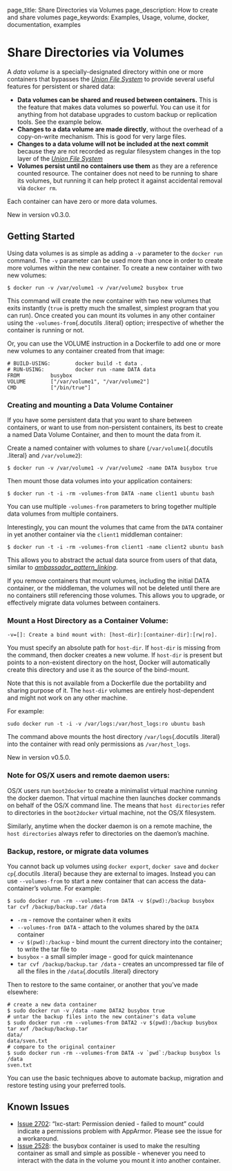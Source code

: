 page_title: Share Directories via Volumes
page_description: How to create and share volumes
page_keywords: Examples, Usage, volume, docker, documentation, examples

Share Directories via Volumes
=============================================================================================

A *data volume* is a specially-designated directory within one or more
containers that bypasses the [*Union File
System*](../../terms/layer/#ufs-def) to provide several useful features
for persistent or shared data:

-   **Data volumes can be shared and reused between containers.** This
    is the feature that makes data volumes so powerful. You can use it
    for anything from hot database upgrades to custom backup or
    replication tools. See the example below.
-   **Changes to a data volume are made directly**, without the overhead
    of a copy-on-write mechanism. This is good for very large files.
-   **Changes to a data volume will not be included at the next commit**
    because they are not recorded as regular filesystem changes in the
    top layer of the [*Union File System*](../../terms/layer/#ufs-def)
-   **Volumes persist until no containers use them** as they are a
    reference counted resource. The container does not need to be
    running to share its volumes, but running it can help protect it
    against accidental removal via `docker rm`.

Each container can have zero or more data volumes.

New in version v0.3.0.

Getting Started
-----------------------------------------------------------------

Using data volumes is as simple as adding a `-v`
parameter to the `docker run` command. The
`-v` parameter can be used more than once in order
to create more volumes within the new container. To create a new
container with two new volumes:

    $ docker run -v /var/volume1 -v /var/volume2 busybox true

This command will create the new container with two new volumes that
exits instantly (`true` is pretty much the smallest,
simplest program that you can run). Once created you can mount its
volumes in any other container using the `-volumes-from`{.docutils
.literal} option; irrespective of whether the container is running or
not.

Or, you can use the VOLUME instruction in a Dockerfile to add one or
more new volumes to any container created from that image:

    # BUILD-USING:        docker build -t data .
    # RUN-USING:          docker run -name DATA data
    FROM          busybox
    VOLUME        ["/var/volume1", "/var/volume2"]
    CMD           ["/bin/true"]

### Creating and mounting a Data Volume Container

If you have some persistent data that you want to share between
containers, or want to use from non-persistent containers, its best to
create a named Data Volume Container, and then to mount the data from
it.

Create a named container with volumes to share (`/var/volume1`{.docutils
.literal} and `/var/volume2`):

    $ docker run -v /var/volume1 -v /var/volume2 -name DATA busybox true

Then mount those data volumes into your application containers:

    $ docker run -t -i -rm -volumes-from DATA -name client1 ubuntu bash

You can use multiple `-volumes-from` parameters to
bring together multiple data volumes from multiple containers.

Interestingly, you can mount the volumes that came from the
`DATA` container in yet another container via the
`client1` middleman container:

    $ docker run -t -i -rm -volumes-from client1 -name client2 ubuntu bash

This allows you to abstract the actual data source from users of that
data, similar to
[*ambassador\_pattern\_linking*](../ambassador_pattern_linking/#ambassador-pattern-linking).

If you remove containers that mount volumes, including the initial DATA
container, or the middleman, the volumes will not be deleted until there
are no containers still referencing those volumes. This allows you to
upgrade, or effectively migrate data volumes between containers.

### Mount a Host Directory as a Container Volume:

    -v=[]: Create a bind mount with: [host-dir]:[container-dir]:[rw|ro].

You must specify an absolute path for `host-dir`. If
`host-dir` is missing from the command, then docker
creates a new volume. If `host-dir` is present but
points to a non-existent directory on the host, Docker will
automatically create this directory and use it as the source of the
bind-mount.

Note that this is not available from a Dockerfile due the portability
and sharing purpose of it. The `host-dir` volumes
are entirely host-dependent and might not work on any other machine.

For example:

    sudo docker run -t -i -v /var/logs:/var/host_logs:ro ubuntu bash

The command above mounts the host directory `/var/logs`{.docutils
.literal} into the container with read only permissions as
`/var/host_logs`.

New in version v0.5.0.

### Note for OS/X users and remote daemon users:

OS/X users run `boot2docker` to create a minimalist
virtual machine running the docker daemon. That virtual machine then
launches docker commands on behalf of the OS/X command line. The means
that `host directories` refer to directories in the
`boot2docker` virtual machine, not the OS/X
filesystem.

Similarly, anytime when the docker daemon is on a remote machine, the
`host directories` always refer to directories on
the daemon’s machine.

### Backup, restore, or migrate data volumes

You cannot back up volumes using `docker export`,
`docker save` and `docker cp`{.docutils .literal}
because they are external to images. Instead you can use
`--volumes-from` to start a new container that can
access the data-container’s volume. For example:

    $ sudo docker run -rm --volumes-from DATA -v $(pwd):/backup busybox tar cvf /backup/backup.tar /data

-   `-rm` - remove the container when it exits
-   `--volumes-from DATA` - attach to the volumes
    shared by the `DATA` container
-   `-v $(pwd):/backup` - bind mount the current
    directory into the container; to write the tar file to
-   `busybox` - a small simpler image - good for
    quick maintenance
-   `tar cvf /backup/backup.tar /data` - creates an
    uncompressed tar file of all the files in the `/data`{.docutils
    .literal} directory

Then to restore to the same container, or another that you’ve made
elsewhere:

    # create a new data container
    $ sudo docker run -v /data -name DATA2 busybox true
    # untar the backup files into the new container's data volume
    $ sudo docker run -rm --volumes-from DATA2 -v $(pwd):/backup busybox tar xvf /backup/backup.tar
    data/
    data/sven.txt
    # compare to the original container
    $ sudo docker run -rm --volumes-from DATA -v `pwd`:/backup busybox ls /data
    sven.txt

You can use the basic techniques above to automate backup, migration and
restore testing using your preferred tools.

Known Issues
-----------------------------------------------------------

-   [Issue 2702](https://github.com/dotcloud/docker/issues/2702):
    “lxc-start: Permission denied - failed to mount” could indicate a
    permissions problem with AppArmor. Please see the issue for a
    workaround.
-   [Issue 2528](https://github.com/dotcloud/docker/issues/2528): the
    busybox container is used to make the resulting container as small
    and simple as possible - whenever you need to interact with the data
    in the volume you mount it into another container.

